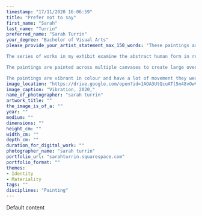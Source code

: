 ```yaml
---
timestamp: "17/11/2020 16:06:59"
title: "Prefer not to say"
first_name: "Sarah"
last_name: "Turrin"
preferred_name: "Sarah Turrin"
your_degree: "Bachelor of Visual Arts"
please_provide_your_artist_statement_max_150_words: "These paintings are painted in 2020 and are acrylic and oil on canvas.

The series of works in my exhibit examine the abstract human form in relation to what we project to the world and what we keep private.

The paintings are painted across multiple canvases to create large overall works; however, some can also be seen as separate pieces just like the complex nature of how society views us by categories and how we may also view ourselves.

The paintings are vibrant in colour and have a lot of movement they weave in and out of the canvas space. It was a mission of mine to not have the image be immediately and completely recognisable."
image_location: "https://drive.google.com/open?id=1AOA3UtQcuATl5m48vOwVOYuamR4-4Y5K"
image_caption: "Vibration, 2020,"
name_of_photographer: "sarah turrin"
artwork_title: ""
the_image_is_of_a: ""
year: ""
medium: ""
dimensions: ""
height_cm: ""
width_cm: ""
depth_cm: ""
duration_for_digital_work: ""
photographer_name: "sarah turrin"
portfolio_url: "sarahturrin.squarespace.com"
portfolio_format: ""
themes:
- Identity
- Materiality
tags: ""
disciplines: "Painting"
---
```


Default content